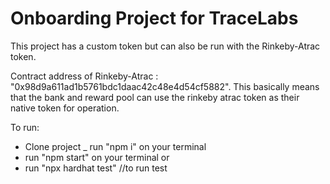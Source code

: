 # Onboarding Project for TraceLabs

This project has a custom token but can also be run with the Rinkeby-Atrac token.

Contract address of Rinkeby-Atrac : "0x98d9a611ad1b5761bdc1daac42c48e4d54cf5882".
This basically means that the bank and reward pool can use the rinkeby atrac token as their native token for operation.

To run:
- Clone project
_ run "npm i" on your terminal
- run "npm start" on your terminal
or
- run "npx hardhat test" //to run test
